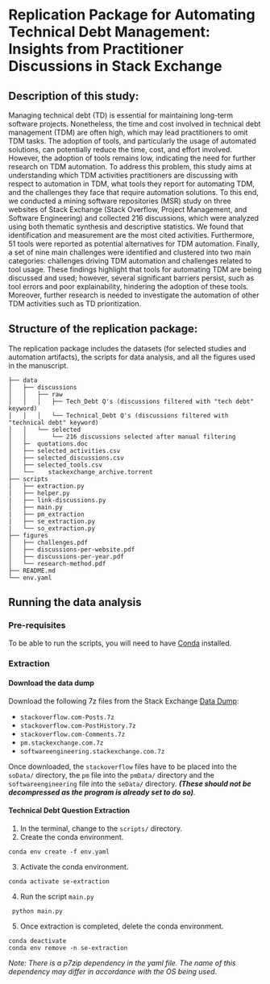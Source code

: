 # Replication Package for Automating Technical Debt Management: Insights from Practitioner Discussions in Stack Exchange

## Description of this study:

Managing technical debt (TD) is essential for maintaining long-term software projects. Nonetheless, the time and cost involved in technical debt management (TDM) are often high, which may lead practitioners to omit TDM tasks. The adoption of tools, and particularly the usage of automated solutions, can potentially reduce the time, cost, and effort involved. However, the adoption of tools remains low, indicating the need for further research on TDM automation. To address this problem, this study aims at understanding which TDM activities practitioners are discussing with respect to automation in TDM, what tools they report for automating TDM, and the challenges they face that require automation solutions. To this end, we conducted a mining software repositories (MSR) study on three websites of Stack Exchange (Stack Overflow, Project Management, and Software Engineering) and collected 216 discussions, which were analyzed using both thematic synthesis and descriptive statistics. We found that identification and measurement are the most cited activities. Furthermore, 51 tools were reported as potential alternatives for TDM automation. Finally, a set of nine main challenges were identified and clustered into two main categories: challenges driving TDM automation and challenges related to tool usage. These findings highlight that tools for automating TDM are being discussed and used; however, several significant barriers persist, such as tool errors and poor explainability, hindering the adoption of these tools. Moreover, further research is needed to investigate the automation of other TDM activities such as TD prioritization.

## Structure of the replication package:

The replication package includes the datasets (for selected studies and automation artifacts), the scripts for data analysis, and all the figures used in the manuscript.

```
├── data
│   ├── discussions
│   │   ├── raw
│   │   │   ├── Tech_Debt Q's (discussions filtered with "tech debt" keyword)
│   │   │   └── Technical_Debt Q's (discussions filtered with "technical debt" keyword)
│   │   └── selected
│   │       └── 216 discussions selected after manual filtering
│   ├─  quotations.doc
│   ├── selected_activities.csv
│   ├── selected_discussions.csv
│   ├── selected_tools.csv
│   └──    stackexchange_archive.torrent
├── scripts
│   ├── extraction.py 
|   ├── helper.py
|   ├── link-discussions.py
│   ├── main.py
|   ├── pm_extraction
|   ├── se_extraction.py
|   └── so_extraction.py
├── figures
│   ├── challenges.pdf
│   ├── discussions-per-website.pdf
│   ├── discussions-per-year.pdf
│   └── research-method.pdf
├── README.md
└── env.yaml

```

## Running the data analysis

### Pre-requisites
To be able to run the scripts, you will need to have [Conda](https://docs.conda.io/projects/conda/en/stable/user-guide/install/index.html) installed.
### Extraction
#### Download the data dump
Download the following 7z files from the Stack Exchange [Data Dump](https://archive.org/details/stackexchange):
* `stackoverflow.com-Posts.7z`
* `stackoverflow.com-PostHistory.7z`
* `stackoverflow.com-Comments.7z`
* `pm.stackexchange.com.7z`
* `softwareengineering.stackexchange.com.7z`

Once downloaded, the `stackoverflow` files have to be placed into the `soData/` directory, the `pm` file into the `pmData/` directory and the `softwareengineering` file into the `seData/` directory.
**_(These should not be decompressed as the program is already set to do so)_**.

#### Technical Debt Question Extraction
1. In the terminal, change to the `scripts/` directory.
2. Create the conda environment. 

```
conda env create -f env.yaml
``` 

3. Activate the conda environment.

```
conda activate se-extraction
```

4. Run the script `main.py`
```
 python main.py
```
5. Once extraction is completed, delete the conda environment.
```
conda deactivate
conda env remove -n se-extraction
```

_Note: There is a p7zip dependency in the yaml file. The name of this dependency may differ in accordance with the OS being used_.